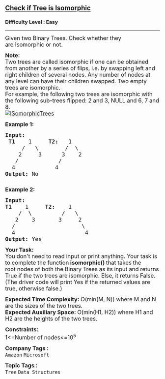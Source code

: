 <h2><a href="https://practice.geeksforgeeks.org/problems/check-if-tree-is-isomorphic/1?utm_source=gfg&utm_medium=article&utm_campaign=bottom_sticky_on_article">Check if Tree is Isomorphic</a></h2><h3>Difficulty Level : Easy</h3><hr><div class="problems_problem_content__Xm_eO"><p><span style="font-size: 18px;">Given two&nbsp;Binary Trees. Check whether they are&nbsp;Isomorphic or not.</span></p>
<p><span style="font-size: 18px;"><strong>Note:&nbsp;</strong><br>Two trees are called isomorphic if one can be obtained from another by a series of flips, i.e. by swapping left and right children of several nodes.&nbsp;Any number of nodes at any level can have their children swapped. Two empty trees are isomorphic.<br>For example, the following two trees are isomorphic with the following sub-trees flipped: 2 and 3, NULL and 6, 7 and 8.<br><a href="https://media.geeksforgeeks.org/wp-content/cdn-uploads/ISomorphicTrees-e1368593305854.png"><img src="https://media.geeksforgeeks.org/wp-content/cdn-uploads/ISomorphicTrees-e1368593305854.png" alt="ISomorphicTrees"></a></span></p>
<p><span style="font-size: 18px;"><strong>Example 1:</strong></span></p>
<pre><span style="font-size: 18px;"><strong>Input:
 T1    </strong>1     <strong>T2:</strong>   1
&nbsp;    /   \        /  \
&nbsp;   2     3      3    2
&nbsp;  /            /
&nbsp; 4<strong>&nbsp;           </strong>4<strong>
Output: </strong>No
</span>
</pre>
<p><span style="font-size: 18px;"><strong>Example 2:</strong></span></p>
<pre><span style="font-size: 18px;"><strong>Input:
T1    </strong>1     <strong>T2:</strong>    1
&nbsp;   /  \         /   \
&nbsp;  2    3       3     2
&nbsp; /                    \
&nbsp; 4<strong>&nbsp;                    </strong>4<strong>
Output: </strong>Yes
</span></pre>
<p><span style="font-size: 18px;"><strong>Your Task:</strong><br>You don't need to read input or print anything. Your task is to complete the function<strong> isomorphic() </strong>that takes<strong>&nbsp;</strong>the root&nbsp;nodes of both the Binary Trees as its input&nbsp;and returns True if the two trees are isomorphic. Else, it returns False. (The driver code will print Yes if the returned values are true, otherwise false.)</span></p>
<p><span style="font-size: 18px;"><strong>Expected Time Complexity:&nbsp;</strong>O(min(M, N)) where M and N are the sizes of the two trees.<br><strong>Expected Auxiliary Space:&nbsp;</strong>O(min(H1, H2)) where H1 and H2 are the heights of the two trees.</span></p>
<p><span style="font-size: 18px;"><strong>Constraints:</strong><br>1&lt;=Number of nodes&lt;=10<sup>5</sup></span></p></div><p><span style=font-size:18px><strong>Company Tags : </strong><br><code>Amazon</code>&nbsp;<code>Microsoft</code>&nbsp;<br><p><span style=font-size:18px><strong>Topic Tags : </strong><br><code>Tree</code>&nbsp;<code>Data Structures</code>&nbsp;
